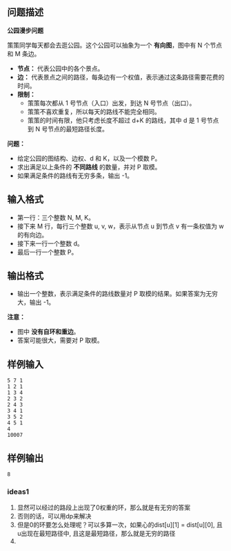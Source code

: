## 问题描述

**公园漫步问题**

策策同学每天都会去逛公园。这个公园可以抽象为一个 **有向图**，图中有 N 个节点和 M 条边。

* **节点：** 代表公园中的各个景点。
* **边：** 代表景点之间的路径，每条边有一个权值，表示通过这条路径需要花费的时间。
* **限制：** 
    * 策策每次都从 1 号节点（入口）出发，到达 N 号节点（出口）。
    * 策策不喜欢重复，所以每天的路线不能完全相同。
    * 策策的时间有限，他只考虑长度不超过 d+K 的路线，其中 d 是 1 号节点到 N 号节点的最短路径长度。

**问题：** 
* 给定公园的图结构、边权、d 和 K，以及一个模数 P。
* 求出满足以上条件的 **不同路线** 的数量，并对 P 取模。
* 如果满足条件的路线有无穷多条，输出 -1。

## 输入格式

* 第一行：三个整数 N, M, K。
* 接下来 M 行，每行三个整数 u, v, w，表示从节点 u 到节点 v 有一条权值为 w 的有向边。
* 接下来一行一个整数 d。
* 最后一行一个整数 P。

## 输出格式

* 输出一个整数，表示满足条件的路线数量对 P 取模的结果。如果答案为无穷大，输出 -1。

**注意：**
* 图中 **没有自环和重边**。
* 答案可能很大，需要对 P 取模。

## 样例输入

```
5 7 1
1 2 1
1 3 4
2 3 2
2 4 3
3 4 1
3 5 2
4 5 1
4
10007
```

## 样例输出

```
8
```


### ideas1
1. 显然可以经过的路段上出现了0权重的环，那么就是有无穷的答案
2. 否则的话，可以用dp来解决
3. 但是0的环要怎么处理呢？可以多算一次，如果心的dist[u][1] = dist[u][0], 且u出现在最短路径中, 且这是最短路径，那么就是无穷的路径
4. 